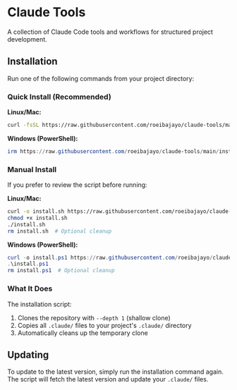 # Claude Tools

A collection of Claude Code tools and workflows for structured project development.

## Installation

Run one of the following commands from your project directory:

### Quick Install (Recommended)

**Linux/Mac:**
```bash
curl -fsSL https://raw.githubusercontent.com/roeibajayo/claude-tools/main/install.sh | bash
```

**Windows (PowerShell):**
```powershell
irm https://raw.githubusercontent.com/roeibajayo/claude-tools/main/install.ps1 | iex
```

### Manual Install

If you prefer to review the script before running:

**Linux/Mac:**
```bash
curl -o install.sh https://raw.githubusercontent.com/roeibajayo/claude-tools/main/install.sh
chmod +x install.sh
./install.sh
rm install.sh  # Optional cleanup
```

**Windows (PowerShell):**
```powershell
curl -o install.ps1 https://raw.githubusercontent.com/roeibajayo/claude-tools/main/install.ps1
.\install.ps1
rm install.ps1  # Optional cleanup
```

### What It Does

The installation script:
1. Clones the repository with `--depth 1` (shallow clone)
2. Copies all `.claude/` files to your project's `.claude/` directory
3. Automatically cleans up the temporary clone

## Updating

To update to the latest version, simply run the installation command again. The script will fetch the latest version and update your `.claude/` files.
